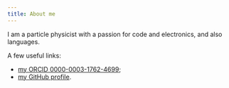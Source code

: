 ```yaml
---
title: About me
---
```

I am a particle physicist with a passion for code and electronics, and also languages.

A few useful links:
 - [my ORCID 0000-0003-1762-4699](https://orcid.org/0000-0003-1762-4699);
 - [my GitHub profile](https://github.com/lmassach/).
